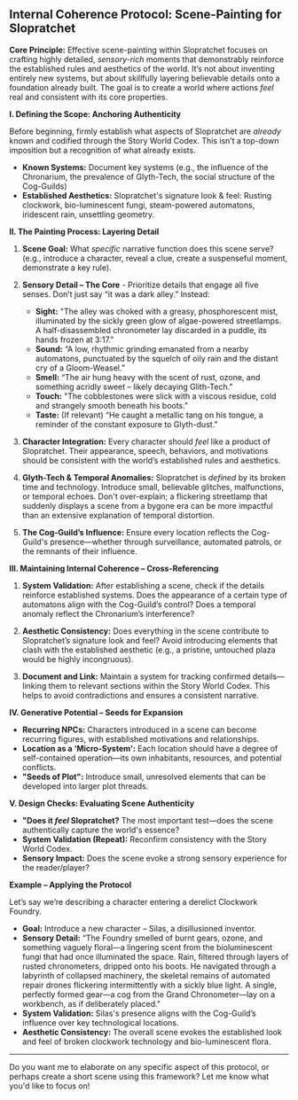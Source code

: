 
## Internal Coherence Protocol: Scene-Painting for Slopratchet

**Core Principle:**  Effective scene-painting within Slopratchet focuses on crafting highly detailed, *sensory-rich* moments that demonstrably reinforce the established rules and aesthetics of the world. It’s not about inventing entirely new systems, but about skillfully layering believable details onto a foundation already built.  The goal is to create a world where actions *feel* real and consistent with its core properties.

**I. Defining the Scope: Anchoring Authenticity**

Before beginning, firmly establish what aspects of Slopratchet are *already* known and codified through the Story World Codex. This isn’t a top-down imposition but a recognition of what already exists.

*   **Known Systems:**  Document key systems (e.g., the influence of the Chronarium, the prevalence of Glyth-Tech, the social structure of the Cog-Guilds)
*   **Established Aesthetics:**  Slopratchet's signature look & feel:  Rusting clockwork, bio-luminescent fungi, steam-powered automatons, iridescent rain, unsettling geometry.

**II.  The Painting Process: Layering Detail**

1.  **Scene Goal:**  What *specific* narrative function does this scene serve? (e.g., introduce a character, reveal a clue, create a suspenseful moment, demonstrate a key rule).

2.  **Sensory Detail – The Core** - Prioritize details that engage all five senses.  Don’t just say “it was a dark alley.” Instead:
    *   **Sight:** "The alley was choked with a greasy, phosphorescent mist, illuminated by the sickly green glow of algae-powered streetlamps.  A half-disassembled chronometer lay discarded in a puddle, its hands frozen at 3:17."
    *   **Sound:** “A low, rhythmic grinding emanated from a nearby automatons, punctuated by the squelch of oily rain and the distant cry of a Gloom-Weasel.”
    *   **Smell:** “The air hung heavy with the scent of rust, ozone, and something acridly sweet – likely decaying Glith-Tech."
    *   **Touch:** "The cobblestones were slick with a viscous residue, cold and strangely smooth beneath his boots."
    *   **Taste:** (If relevant) “He caught a metallic tang on his tongue, a reminder of the constant exposure to Glyth-dust."

3. **Character Integration:** Every character should *feel* like a product of Slopratchet.  Their appearance, speech, behaviors, and motivations should be consistent with the world’s established rules and aesthetics.

4. **Glyth-Tech & Temporal Anomalies:**  Slopratchet is *defined* by its broken time and technology.  Introduce small, believable glitches, malfunctions, or temporal echoes.  Don't over-explain; a flickering streetlamp that suddenly displays a scene from a bygone era can be more impactful than an extensive explanation of temporal distortion.

5.  **The Cog-Guild’s Influence:** Ensure every location reflects the Cog-Guild's presence—whether through surveillance, automated patrols, or the remnants of their influence.

**III. Maintaining Internal Coherence – Cross-Referencing**

1.  **System Validation:**  After establishing a scene, check if the details reinforce established systems.  Does the appearance of a certain type of automatons align with the Cog-Guild’s control?  Does a temporal anomaly reflect the Chronarium’s interference?

2.  **Aesthetic Consistency:**  Does everything in the scene contribute to Slopratchet’s signature look and feel?  Avoid introducing elements that clash with the established aesthetic (e.g., a pristine, untouched plaza would be highly incongruous).

3. **Document and Link:** Maintain a system for tracking confirmed details—linking them to relevant sections within the Story World Codex. This helps to avoid contradictions and ensures a consistent narrative.



**IV.  Generative Potential – Seeds for Expansion**

*   **Recurring NPCs:**  Characters introduced in a scene can become recurring figures, with established motivations and relationships.
*   **Location as a ‘Micro-System':**  Each location should have a degree of self-contained operation—its own inhabitants, resources, and potential conflicts.
*   **"Seeds of Plot":** Introduce small, unresolved elements that can be developed into larger plot threads.



**V.  Design Checks:  Evaluating Scene Authenticity**

*   **"Does it *feel* Slopratchet?**  The most important test—does the scene authentically capture the world's essence?
*   **System Validation (Repeat):** Reconfirm consistency with the Story World Codex.
*   **Sensory Impact:**  Does the scene evoke a strong sensory experience for the reader/player?



**Example – Applying the Protocol**

Let’s say we’re describing a character entering a derelict Clockwork Foundry.

*   **Goal:** Introduce a new character – Silas, a disillusioned inventor.
*   **Sensory Detail:** “The Foundry smelled of burnt gears, ozone, and something vaguely floral—a lingering scent from the bioluminescent fungi that had once illuminated the space. Rain, filtered through layers of rusted chronometers, dripped onto his boots.  He navigated through a labyrinth of collapsed machinery, the skeletal remains of automated repair drones flickering intermittently with a sickly blue light.  A single, perfectly formed gear—a cog from the Grand Chronometer—lay on a workbench, as if deliberately placed."
*   **System Validation:** Silas's presence aligns with the Cog-Guild’s influence over key technological locations.
*   **Aesthetic Consistency:** The overall scene evokes the established look and feel of broken clockwork technology and bio-luminescent flora.




---

Do you want me to elaborate on any specific aspect of this protocol, or perhaps create a short scene using this framework? Let me know what you'd like to focus on!